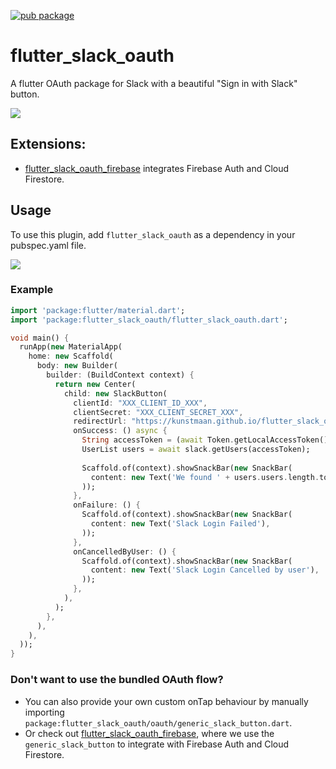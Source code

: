 [![pub package](https://img.shields.io/pub/v/flutter_slack_oauth.svg)](https://pub.dartlang.org/packages/flutter_slack_oauth) 

# flutter_slack_oauth
A flutter OAuth package for Slack with a beautiful "Sign in with Slack" button.

![](docs/img/button.png)

## Extensions:
* [flutter_slack_oauth_firebase](https://github.com/Kunstmaan/flutter_slack_oauth_firebase) integrates Firebase Auth and Cloud Firestore.

## Usage
To use this plugin, add `flutter_slack_oauth` as a dependency in your pubspec.yaml file.

![](docs/img/gif.gif)

### Example
``` dart
import 'package:flutter/material.dart';
import 'package:flutter_slack_oauth/flutter_slack_oauth.dart';

void main() {
  runApp(new MaterialApp(
    home: new Scaffold(
      body: new Builder(
        builder: (BuildContext context) {
          return new Center(
            child: new SlackButton(
              clientId: "XXX_CLIENT_ID_XXX",
              clientSecret: "XXX_CLIENT_SECRET_XXX",
              redirectUrl: "https://kunstmaan.github.io/flutter_slack_oauth/success.html",
              onSuccess: () async {
                String accessToken = (await Token.getLocalAccessToken())!;
                UserList users = await slack.getUsers(accessToken);
                
                Scaffold.of(context).showSnackBar(new SnackBar(
                  content: new Text('We found ' + users.users.length.toString() + " users"),
                ));
              },
              onFailure: () {
                Scaffold.of(context).showSnackBar(new SnackBar(
                  content: new Text('Slack Login Failed'),
                ));
              },
              onCancelledByUser: () {
                Scaffold.of(context).showSnackBar(new SnackBar(
                  content: new Text('Slack Login Cancelled by user'),
                ));
              },
            ),
          );
        },
      ),
    ),
  ));
}

```

### Don't want to use the bundled OAuth flow?
* You can also provide your own custom onTap behaviour by manually importing `package:flutter_slack_oauth/oauth/generic_slack_button.dart`.
* Or check out [flutter_slack_oauth_firebase](https://github.com/Kunstmaan/flutter_slack_oauth_firebase), where we use the `generic_slack_button` to integrate with Firebase Auth and Cloud Firestore.
